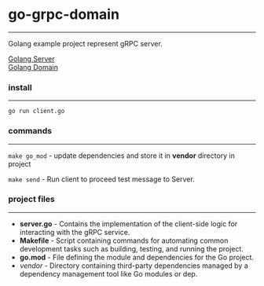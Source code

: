 # go-grpc-domain

---

Golang example project represent gRPC server.

[Golang Server](https://github.com/zh1gr/go-grpc-server)<br>
[Golang Domain](https://github.com/zh1gr/go-grpc-domain)

### install

---

```shell
go run client.go
```

### commands

---

`make go_mod` - update dependencies and store it in **vendor** directory in project

`make send` - Run client to proceed test message to Server.<br>


### project files

---

 - **server.go** - Contains the implementation of the client-side logic for interacting with the gRPC service.
 - **Makefile** - Script containing commands for automating common development tasks such as building, testing, and running the project.
 - **go.mod** - File defining the module and dependencies for the Go project.
 - *vendor* - Directory containing third-party dependencies managed by a dependency management tool like Go modules or dep.